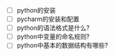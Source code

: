 - [ ] python的安装
- [ ] pycharm的安装和配置
- [ ] python的语法格式是什么?
- [ ] python中变量的命名规则?
- [ ] python中基本的数据结构有哪些?

